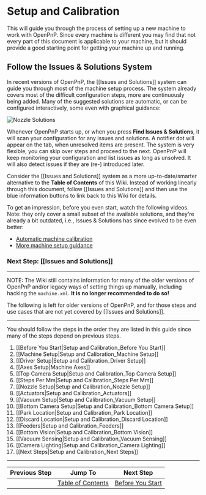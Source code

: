 # Setup and Calibration

This will guide you through the process of setting up a new machine to work with OpenPnP. Since every machine is different you may find that not every part of this document is applicable to your machine, but it should provide a good starting point for getting your machine up and running.

## Follow the Issues & Solutions System

In recent versions of OpenPnP, the [[Issues and Solutions]] system can guide you through most of the machine setup process. The system already covers most of the  difficult configuration steps, more are continuously being added. Many of the suggested solutions are automatic, or can be configured interactively, some even with graphical guidance:

![Nozzle Solutions](https://user-images.githubusercontent.com/9963310/116826397-0f971080-ab94-11eb-83a0-f00aa16103ef.png)

Whenever OpenPnP starts up, or when you press **Find Issues & Solutions**, it will scan your configuration for any issues and solutions. A notifier dot will appear on the tab, when unresolved items are present. The system is very flexible, you can skip over steps and proceed to the next. OpenPnP will keep monitoring your configuration and list issues as long as unsolved. It will also detect issues if they are (re-) introduced later.

Consider the [[Issues and Solutions]] system as a more up-to-date/smarter alternative to the **Table of Contents** of this Wiki. Instead of working linearly through this document, follow [[Issues and Solutions]] and then use the blue information buttons to link back to this Wiki for details.

To get an impression, before you even start, watch the following videos. Note: they only cover a small subset of the available solutions, and they're already a bit outdated, i.e., Issues & Solutions has since evolved to be even better:

- [Automatic machine calibration](https://youtu.be/md68n_J7uto)
- [More machine setup guidance](https://youtu.be/Pxg6g3KI5_E)

### Next Step: [[Issues and Solutions]]

___
NOTE: The Wiki still contains information for many of the older versions of OpenPnP and/or legacy ways of setting things up manually, including hacking the `machine.xml`. **It is no longer recommended to do so!** 

The following is left for older versions of OpenPnP, and for those steps and use cases that are not yet covered by [[Issues and Solutions]]. 
___


You should follow the steps in the order they are listed in this guide since many of the steps depend on previous steps.

1. [[Before You Start|Setup and Calibration_Before You Start]]
2. [[Machine Setup|Setup and Calibration_Machine Setup]]
3. [[Driver Setup|Setup and Calibration_Driver Setup]]
4. [[Axes Setup|Machine Axes]]
5. [[Top Camera Setup|Setup and Calibration_Top Camera Setup]]
6. [[Steps Per Mm|Setup and Calibration_Steps Per Mm]]
7. [[Nozzle Setup|Setup and Calibration_Nozzle Setup]]
8. [[Actuators|Setup and Calibration_Actuators]]
9. [[Vacuum Setup|Setup and Calibration_Vacuum Setup]]
10. [[Bottom Camera Setup|Setup and Calibration_Bottom Camera Setup]]
11. [[Park Location|Setup and Calibration_Park Location]]
12. [[Discard Location|Setup and Calibration_Discard Location]]
13. [[Feeders|Setup and Calibration_Feeders]]
14. [[Bottom Vision|Setup and Calibration_Bottom Vision]]
15. [[Vacuum Sensing|Setup and Calibration_Vacuum Sensing]]
16. [[Camera Lighting|Setup and Calibration_Camera Lighting]]
17. [[Next Steps|Setup and Calibration_Next Steps]]
***

| Previous Step                 | Jump To                 | Next Step                                   |
| ----------------------------- | ----------------------- | ------------------------------------------- |
| | [Table of Contents](https://github.com/openpnp/openpnp/wiki/Setup-and-Calibration) | [Before You Start](https://github.com/openpnp/openpnp/wiki/Setup-and-Calibration_Before-You-Start) |